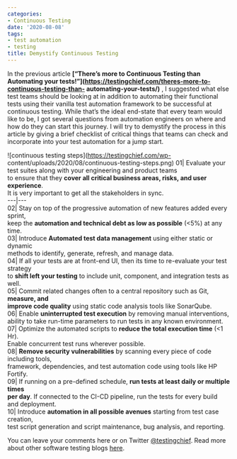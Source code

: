 ```yaml
---
categories:
- Continuous Testing
date: '2020-08-08'
tags:
- test automation
- testing
title: Demystify Continuous Testing
---
```


In the previous article **[“There’s more to Continuous Testing than Automating
your tests!”](https://testingchief.com/theres-more-to-continuous-testing-than-
automating-your-tests/)** , I suggested what else test teams should be looking
at in addition to automating their functional tests using their vanilla test
automation framework to be successful at continuous testing. While that’s the
ideal end-state that every team would like to be, I got several questions from
automation engineers on where and how do they can start this journey. I will
try to demystify the process in this article by giving a brief checklist of
critical things that teams can check and incorporate into your test automation
for a jump start.

![continuous testing steps](https://testingchief.com/wp-
content/uploads/2020/08/continuous-testing-steps.png) 01| Evaluate your test
suites along with your engineering and product teams  
to ensure that they **cover all critical business areas, risks, and user
experience**.  
It is very important to get all the stakeholders in sync.  
---|---  
02| Stay on top of the progressive automation of new features added every
sprint,  
keep the **automation and technical debt as low as possible** (<5%) at any
time.  
03| Introduce **Automated test data management** using either static or
dynamic  
methods to identify, generate, refresh, and manage data.  
04| If all your tests are at front-end UI, then its time to re-evaluate your
test strategy  
to **shift left your testing** to include unit, component, and integration
tests as well.  
05| Commit related changes often to a central repository such as Git,
**measure, and**  
**improve code quality** using static code analysis tools like SonarQube.  
06| Enable **uninterrupted test execution** by removing manual interventions,  
ability to take run-time parameters to run tests in any known environment.  
07| Optimize the automated scripts to **reduce the total execution time** (<1
Hr).  
Enable concurrent test runs wherever possible.  
08| **Remove security vulnerabilities** by scanning every piece of code
including tools,  
framework, dependencies, and test automation code using tools like HP Fortify.  
09| If running on a pre-defined schedule, **run tests at least daily or
multiple times**  
**per day**. If connected to the CI-CD pipeline, run the tests for every build  
and deployment.  
10| Introduce **automation in all possible avenues** starting from test case
creation,  
test script generation and script maintenance, bug analysis, and reporting.  
  
You can leave your comments here or on Twitter
[@testingchief](https://twitter.com/testingchief). Read more about other
software testing blogs [here](https://testingchief.com/category/testing/).